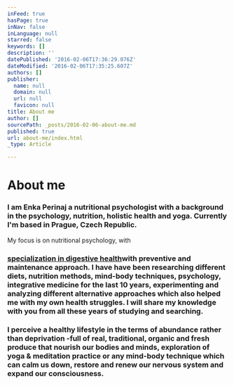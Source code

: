 ```yaml
---
inFeed: true
hasPage: true
inNav: false
inLanguage: null
starred: false
keywords: []
description: ''
datePublished: '2016-02-06T17:36:29.076Z'
dateModified: '2016-02-06T17:35:25.607Z'
authors: []
publisher:
  name: null
  domain: null
  url: null
  favicon: null
title: About me
author: []
sourcePath: _posts/2016-02-06-about-me.md
published: true
url: about-me/index.html
_type: Article

---
```

# About me

### I am Enka Perinaj a nutritional psychologist with a background in the psychology, nutrition, holistic health and yoga. Currently I'm based in Prague, Czech Republic.

My focus is on nutritional psychology, with 

### [specialization in digestive health][0]with preventive and maintenance approach. I have have been researching different diets, nutrition methods, mind-body techniques, psychology, integrative medicine for the last 10 years, experimenting and analyzing different alternative approaches which also helped me with my own health struggles. I will share my knowledge with you from all these years of studying and searching. 

### I perceive a healthy lifestyle in the terms of abundance rather than deprivation -full of real, traditional, organic and fresh produce that nourish our bodies and minds, exploration of yoga & meditation practice or any mind-body technique which can calm us down, restore and renew our nervous system and expand our consciousness.

[0]: http://mrznbgd.wix.com/enkaperinaj-v2#!services/cx3